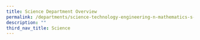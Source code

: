 ```yaml
---
title: Science Department Overview
permalink: /departments/science-technology-engineering-n-mathematics-s-t-e-m/science/department-overview
description: ""
third_nav_title: Science
---
```


